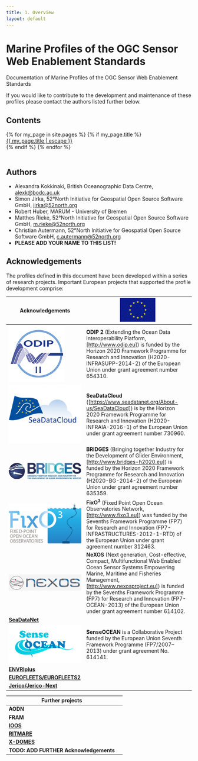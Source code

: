 ```yaml
---
title: 1. Overview
layout: default
---
```


# Marine Profiles of the OGC Sensor Web Enablement Standards

Documentation of Marine Profiles of the OGC Sensor Web Enablement Standards

If you would like to contribute to the development and maintenance of these profiles please contact the authors listed further below.

## Contents

<div class="trigger">
  {% for my_page in site.pages %}
    {% if my_page.title %}
    <div>
      <a class="page-link" href="{{ my_page.url | relative_url }}">{{ my_page.title | escape }}</a>
    </div>
    {% endif %}
  {% endfor %}
</div>
<br/>

## Authors

* Alexandra Kokkinaki, British Oceanographic Data Centre, alexk@bodc.ac.uk
* Simon Jirka, 52°North Initiative for Geospatial Open Source Software GmbH, jirka@52north.org
* Robert Huber, MARUM - University of Bremen
* Matthes Rieke, 52°North Initiative for Geospatial Open Source Software GmbH, m.rieke@52north.org
* Christian Autermann, 52°North Initiative for Geospatial Open Source Software GmbH, c.autermann@52north.org
* **PLEASE ADD YOUR NAME TO THIS LIST!**

## Acknowledgements

The profiles defined in this document have been developed within a series of research projects. Important European projects that supported the profile development comprise:

| Acknowledgements| ![EC Logo](images/ec.png) |
| - | - |
| ![ODIP Logo](images/odip_II.png) | **ODIP 2** (Extending the Ocean Data Interoperability Platform, [http://www.odip.eu]) is funded by the Horizon 2020 Framework Programme for Research and Innovation (H2020-INFRASUPP-2014-2) of the European Union under grant agreement number 654310. |
| ![SeaDataCloud Logo](images/seadatacloud.png) | **SeaDataCloud** ([https://www.seadatanet.org/About-us/SeaDataCloud])  is by the Horizon 2020 Framework Programme for Research and Innovation (H2020-INFRAIA-2016-1) of the European Union under grant agreement number 730960. |
| ![BRIDGES Logo](images/BRIDGES.jpg) | **BRIDGES** (Bringing together Industry for the Development of Glider Environment, [http://www.bridges-h2020.eu]) is funded by the Horizon 2020 Framework Programme for Research and Innovation (H2020-BG-2014-2) of the European Union under grant agreement number 635359. |
| ![FixO3 Logo](images/fixo3.png) | **FixO<sup>3</sup>** (Fixed Point Open Ocean Observatories Network, [http://www.fixo3.eu]) was funded by the Sevenths Framework Programme (FP7) for Research and Innovation (FP7-INFRASTRUCTURES-2012-1-RTD) of the European Union under grant agreement number 312463. | 
| ![NeXOS Logo](images/nexos.png) | **NeXOS** (Next generation, Cost-effective, Compact, Multifunctional Web Enabled Ocean Sensor Systems Empowering Marine, Maritime and Fisheries Management, [http://www.nexosproject.eu]) is funded by the Sevenths Framework Programme (FP7) for Research and Innovation (FP7-OCEAN-2013) of the European Union under grant agreement number 614102. | 
| **[SeaDataNet](http://www.seadatanet.org/)** | | 
| ![SenseOcean Logo](images/senseOceanLogo.png) |**SenseOCEAN** is a Collaborative Project funded by the European Union Seventh Framework Programme (FP7/2007–2013) under grant agreement No. 614141.| 
| **[ENVRIplus](http://www.envriplus.eu/)** | | 
| **[EUROFLEETS/EUROFLEETS2](http://www.eurofleets.eu/np4/home.html)** | | 
| **[Jerico/Jerico-Next](http://www.jerico-ri.eu/)** | | 

| Further projects | |
| --  | -- |
| **AODN** | | 
| **FRAM** | | 
| **[IOOS](https://ioos.noaa.gov/)** | | 
| **[RITMARE](http://www.ritmare.it/)** | | 
| **[X-DOMES](https://www.earthcube.org/group/x-domes)** | | 
| **TODO: ADD FURTHER Acknowledgements**  | | 
